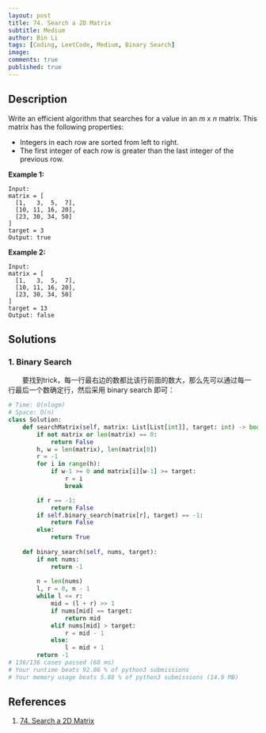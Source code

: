 ```yaml
---
layout: post
title: 74. Search a 2D Matrix
subtitle: Medium
author: Bin Li
tags: [Coding, LeetCode, Medium, Binary Search]
image: 
comments: true
published: true
---
```


## Description

Write an efficient algorithm that searches for a value in an *m* x *n* matrix. This matrix has the following properties:

- Integers in each row are sorted from left to right.
- The first integer of each row is greater than the last integer of the previous row.

**Example 1:**

```
Input:
matrix = [
  [1,   3,  5,  7],
  [10, 11, 16, 20],
  [23, 30, 34, 50]
]
target = 3
Output: true
```

**Example 2:**

```
Input:
matrix = [
  [1,   3,  5,  7],
  [10, 11, 16, 20],
  [23, 30, 34, 50]
]
target = 13
Output: false
```

## Solutions
### 1. Binary Search
　　要找到trick，每一行最右边的数都比该行前面的数大，那么先可以通过每一行最后一个数确定行，然后采用 binary search 即可：

```python
# Time: O(nlogm)
# Space: O(n)
class Solution:
    def searchMatrix(self, matrix: List[List[int]], target: int) -> bool:
        if not matrix or len(matrix) == 0:
            return False
        h, w = len(matrix), len(matrix[0])
        r = -1
        for i in range(h):
            if w-1 >= 0 and matrix[i][w-1] >= target:
                r = i
                break

        if r == -1:
            return False
        if self.binary_search(matrix[r], target) == -1:
            return False
        else:
            return True
    
    def binary_search(self, nums, target):
        if not nums:
            return -1
        
        n = len(nums)
        l, r = 0, n - 1
        while l <= r:
            mid = (l + r) >> 1
            if nums[mid] == target:
                return mid
            elif nums[mid] > target:
                r = mid - 1
            else:
                l = mid + 1
        return -1
# 136/136 cases passed (68 ms)
# Your runtime beats 92.86 % of python3 submissions
# Your memory usage beats 5.88 % of python3 submissions (14.9 MB)
```

## References
1. [74. Search a 2D Matrix](https://leetcode.com/problems/search-a-2d-matrix/)